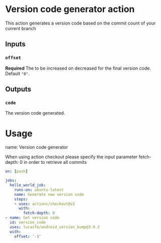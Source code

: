 # Version code generator action

This action generates a version code based on the commit count of your current branch

## Inputs

### `offset`

**Required** The to be increased on decreased for the final version code. Default `"0"`.

## Outputs

### `code`

The version code generated.

# Usage
name: Version code generator

When using action checkout please specify the input parameter fetch-depth: 0 in order to retrieve all commits

<!-- start usage -->
```yaml
on: [push]

jobs:
  hello_world_job:
    runs-on: ubuntu-latest
    name: Generate new version code
    steps:
    - uses: actions/checkout@v2
      with:
        fetch-depth: 0
- name: Get version code
  id: version_code
  uses: lucasfe/android_version_bump@3.9.3
  with:
    offset: '-3'
```
<!-- end usage -->


